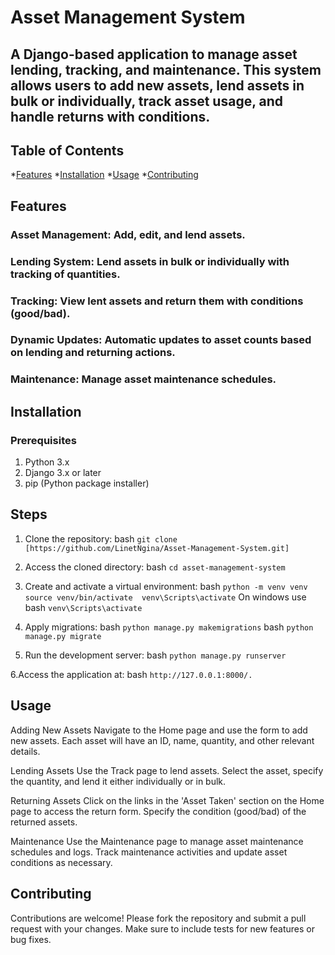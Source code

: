 # Asset Management System
## A Django-based application to manage asset lending, tracking, and maintenance. This system allows users to add new assets, lend assets in bulk or individually, track asset usage, and handle returns with conditions.

## Table of Contents
*[Features](#Features)
*[Installation](#Installation)
*[Usage](#Usage)
*[Contributing](#Contributing)
## Features
### Asset Management: Add, edit, and lend assets.
### Lending System: Lend assets in bulk or individually with tracking of quantities.
### Tracking: View lent assets and return them with conditions (good/bad).
### Dynamic Updates: Automatic updates to asset counts based on lending and returning actions.
### Maintenance: Manage asset maintenance schedules.
## Installation
### Prerequisites
1. Python 3.x
2. Django 3.x or later
3. pip (Python package installer)
## Steps
1. Clone the repository:
bash `git clone [https://github.com/LinetNgina/Asset-Management-System.git]`

2. Access the cloned directory:
   bash `cd asset-management-system`

3. Create and activate a virtual environment:
    bash `python -m venv venv
    source venv/bin/activate 
    venv\Scripts\activate`
On windows use bash `venv\Scripts\activate`
4. Apply migrations:
   bash `python manage.py makemigrations`
   bash `python manage.py migrate`

5. Run the development server:
   bash `python manage.py runserver`

6.Access the application at:
   bash `http://127.0.0.1:8000/.`
## Usage
Adding New Assets
Navigate to the Home page and use the form to add new assets. Each asset will have an ID, name, quantity, and other relevant details.

Lending Assets
Use the Track page to lend assets. Select the asset, specify the quantity, and lend it either individually or in bulk.

Returning Assets
Click on the links in the 'Asset Taken' section on the Home page to access the return form. Specify the condition (good/bad) of the returned assets.

Maintenance
Use the Maintenance page to manage asset maintenance schedules and logs. Track maintenance activities and update asset conditions as necessary.

## Contributing
Contributions are welcome! Please fork the repository and submit a pull request with your changes. Make sure to include tests for new features or bug fixes.

